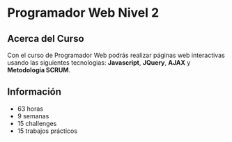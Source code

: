 # Programador Web Nivel 2

## Acerca del Curso

Con el curso de Programador Web podrás realizar páginas web interactivas usando las siguientes tecnologias: **Javascript**, **JQuery**, **AJAX** y **Metodología SCRUM**.


## Información


* 63 horas
* 9 semanas
* 15 challenges
* 15 trabajos prácticos
